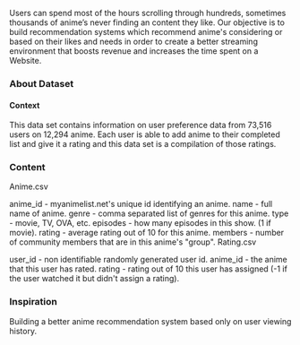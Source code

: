 Users can spend most of the hours scrolling through hundreds, sometimes thousands of anime’s never finding an content they like. 
Our objective is to build recommendation systems which recommend anime's considering 
or based on their likes and needs in order to create a better streaming environment that 
boosts revenue and increases the time spent on a Website.

### About Dataset
#### Context
This data set contains information on user preference data from 73,516 users on 12,294 anime. Each user is able to add anime to their completed list and give it a rating and this data set is a compilation of those ratings.

### Content
Anime.csv

anime_id - myanimelist.net's unique id identifying an anime.
name - full name of anime.
genre - comma separated list of genres for this anime.
type - movie, TV, OVA, etc.
episodes - how many episodes in this show. (1 if movie).
rating - average rating out of 10 for this anime.
members - number of community members that are in this anime's
"group".
Rating.csv

user_id - non identifiable randomly generated user id.
anime_id - the anime that this user has rated.
rating - rating out of 10 this user has assigned (-1 if the user watched it but didn't assign a rating).

### Inspiration
Building a better anime recommendation system based only on user viewing history.

